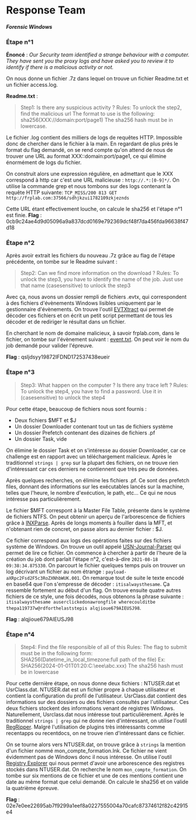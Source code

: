 # Response Team
#### _Forensic Windows_

### Étape n°1
**Énoncé** : _Our Security team identified a strange behaviour with a computer. They have sent you the proxy logs and have asked you to review it to identify if there is a malicious activity or not._

On nous donne un fichier .7z dans lequel on trouve un fichier Readme.txt et un fichier access.log.

**Readme.txt** :
> Step1:
Is there any suspicious activity ?
Rules:
To unlock the step2, find the malicious url
The format to use is the following:
sha256(XXX://domain:port/page1)
The sha256 hash must be in lowercase.

Le fichier .log contient des milliers de logs de requêtes HTTP. Impossible donc de chercher dans le fichier à la main. 
En regardant de plus près le format du flag demandé, on se rend compte qu'on attend de nous de trouver une URL au format XXX::domain:port/page1, ce qui élimine énormément de logs du fichier.

On construit alors une expression régulière, en admettant que le XXX correspond à http car c'est une URL malicieuse : 
```http://.*:[0-9]*/```. 
On utilise la commande grep et nous tombons sur des logs contenant la requête HTTP suivante:
```TCP_MISS/200 813 GET http://frplab.com:37566/sdhjkzui1782109zkjeznds```

Cette URL étant effectivement louche, on calcule le sha256 et l'étape n°1 est finie.
**Flag** : 0cb9c24ae4d9d05096a9a837dcd0169e792369dcf48f7da456fda96638f47d18

### Étape n°2

Après avoir extrait les fichiers du nouveau .7z grâce au flag de l'étape précédente, on tombe sur le Readme suivant :
>Step2:
Can we find more information on the download ?
Rules:
To unlock the step3, you have to identify the name of the job.
Just use that name (casesensitive) to unlock the step3

Avec ça, nous avons un dossier rempli de fichiers .evtx, qui correspondent à des fichiers d'évènements Windows lisibles uniquement par le gestionnaire d'évènements. On trouve l'outil [EVTXtract](https://github.com/williballenthin/EVTXtract) qui permet de décoder ces fichiers et on écrit un petit script permettant de tous les décoder et de rediriger le résultat dans un fichier.

En cherchant le nom de domaine malicieux, à savoir frplab.com, dans le fichier, on tombe sur l'évènement suivant : [event.txt](event.txt).
On peut voir le nom du job demandé pour valider l'épreuve.

**Flag** : qsljdsyy19872IFDND172537438eueir

### Étape n°3
>Step3:
What happen on the computer ? Is there any trace left ?
Rules:
To unlock the step4, you have to find a password.
Use it in (casesensitive) to unlock the step4

Pour cette étape, beaucoup de fichiers nous sont fournis : 
- Deux fichiers $MFT et $J
- Un dossier Downloader contenant tout un tas de fichiers système
- Un dossier Prefetch contenant des dizaines de fichiers .pf
- Un dossier Task, vide

On élimine le dossier Task et on s'intéresse au dossier Downloader, car ce challenge est en rapport avec un téléchargement malicieux. Après le traditionnel ```strings | grep``` sur la plupart des fichiers, on ne trouve rien d'intéressant car ces derniers ne contiennent que très peu de données.

Après quelques recherches, on élimine les fichiers .pf. Ce sont des prefetch files, donnant des informations sur les exécutables lancés sur la machine, telles que l'heure, le nombre d'exécution, le path, etc... Ce qui ne nous intéresse pas particulièrement.

Le fichier $MFT correspont à la Master File Table, présente dans le système de fichiers NTFS. On peut obtenir un aperçu de l'arborescence de fichiers grâce à [INXParse](https://github.com/williballenthin/INDXParse). Après de longs moments à fouiller dans la MFT, et n'obtenant rien de concret, on passe alors au dernier fichier : $J.

Ce fichier correspond aux logs des opérations faites sur des fichiers système de Windows. On trouve un outil appelé [USN-Journal-Parser](https://github.com/PoorBillionaire/USN-Journal-Parser) qui permet de lire ce fichier. On commence à chercher à partir de l'heure de la création du job dont parlait l'étape n°2, c'est-à-dire ```2021-08-18 09:38:34.875330```. On parcourt le fichier quelques temps puis on trouver un log décrivant un fichier au nom étrange : ```payload-aXRpc2Fsd2F5c3RoZXNhbWUK.001```. On remarque tout de suite le texte encodé en base64 que l'on s'empresse de décoder : ```itisalwaysthesame```. Ça ressemble fortement au début d'un flag. On trouve ensuite quatre autres fichiers de ce style, une fois décodés, nous obtenons la phrase suivante : ```itisalwaysthesame auserclickedonawrongfile wherecoulditbe thepa119737w@rdforthelaststepis alqjioue679AIEUSJ98```.

**Flag** : alqjioue679AIEUSJ98


### Étape n°4
>Step4:
Find the file responsible of all of this
Rules:
The flag to submit must be in the following form:
SHA256(Datetime_in_local_timezone:full path of the file)
Ex: SHA256(2024-01-01T01:20:C:\eee\abc&#46;xxx)
The sha256 hash must be in lowercase

Pour cette dernière étape, on nous donne deux fichiers : NTUSER.dat et UsrClass.dat.
NTUSER.dat est un fichier propre à chaque utilisateur et contient la configuration du profil de l'utilisateur. UsrClass.dat contient des informations sur des dossiers ou des fichiers consultés par l'utilisateur. Ces deux fichiers stockent des informations venant de registres Windows. Naturellement, Usrclass.dat nous intéresse tout particulièrement. Après le traditionnel ```strings | grep``` qui ne donne rien d'intéressant, on utilise l'outil [RegRipper](https://github.com/keydet89/RegRipper3.0). Malgré l'utilisation de plugins très intéressants comme recentapps ou recentdocs, on ne trouve rien d'intéressant dans ce fichier.

On se tourne alors vers NTUSER.dat, on trouve grâce à ```strings``` la mention d'un fichier nommé mon_compte_formation.lnk. Ce fichier ne vient évidemment pas de Windows donc il nous intéresse. 
On utilise l'outil [Registry Explorer](https://ericzimmerman.github.io/#!index.md) qui nous permet d'avoir une arborescence des registres stockés dans NTUSER.dat. On recherche le nom ```mon_compte_formation```. On tombe sur six mentions de ce fichier et une de ces mentions contient une date au même format que celui demandé. On calcule le sha256 et on valide la quatrième épreuve.

**Flag** : 02e7e0ee22695ab7f9299a1eef8a0227555004a70cafc87374612f82c42915e4

